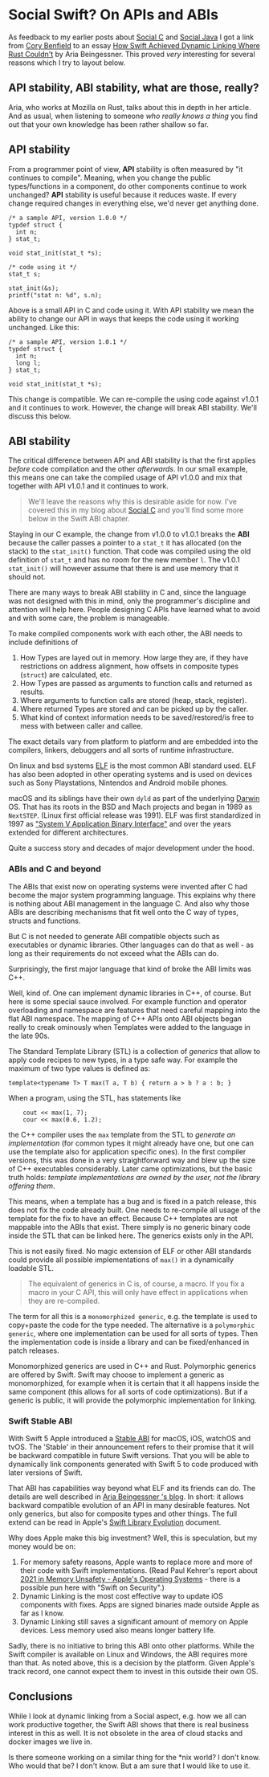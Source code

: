 # Social Swift? On APIs and ABIs

As feedback to
my earlier posts about [Social C](social_c.md) and [Social Java](social_java.md) I got a link from
[Cory Benfield](@lukasaoz) to an essay [How Swift Achieved Dynamic Linking Where Rust Couldn't](https://gankra.github.io/blah/swift-abi/) by Aria Beingessner. This proved *very* interesting for several reasons which I try to layout below.

## API stability, ABI stability, what are those, really?

Aria, who works at Mozilla on Rust, talks about this in depth in her article. And as usual, when
listening to someone *who really knows a thing* you find out that your own knowledge has been rather shallow 
so far. 

## API stability 
From a programmer point of view, **API** stability is often measured by "it continues to compile". Meaning, when you change the public types/functions in a component, do other components continue to work unchanged? **API** stability is useful because it reduces waste. If every change required changes in everything else, we'd never get anything done.

```
/* a sample API, version 1.0.0 */
typdef struct {
  int n;
} stat_t;

void stat_init(stat_t *s);

/* code using it */
stat_t s;

stat_init(&s);
printf("stat n: %d", s.n);
```

Above is a small API in C and code using it. With API stability we mean the ability to change our API in ways that keeps the code using it working unchanged. Like this:

```
/* a sample API, version 1.0.1 */
typdef struct {
  int n;
  long l;
} stat_t;

void stat_init(stat_t *s);
```

This change is compatible. We can re-compile the using code against v1.0.1 and it continues to work. However, the change will break ABI stability. We'll discuss this below.

## ABI stability

The critical difference between API and ABI stability is that the first applies *before* code compilation and the other *afterwards*. In our small example, this means one can take the compiled usage of API v1.0.0 and mix that together with API v1.0.1 and it continues to work.

> We'll leave the reasons why this is desirable aside for now. I've covered this in my blog about [Social C](social_c.md) and you'll find some more below in the Swift ABI chapter.

Staying in our C example, the change from v1.0.0 to v1.0.1 breaks the **ABI** because the caller passes a pointer to a `stat_t` it has allocated (on the stack) to the `stat_init()` function. That code was compiled using the old definition of `stat_t` and has no room for the new member `l`. The v1.0.1 `stat_init()` will however assume that there is and use memory that it should not.

There are many ways to break ABI stability in C and, since the language was not designed with this in mind, only
the programmer's discipline and attention will help here. People designing C APIs have learned what to avoid and 
with some care, the problem is manageable. 

To make compiled components work with each other, the ABI needs to include definitions of 

1. How Types are layed out in memory. How large they are, if they have restrictions on address alignment, how offsets in composite types (`struct`) are calculated, etc.
2. How Types are passed as arguments to function calls and returned as results.
3. Where arguments to function calls are stored (heap, stack, register).
4. Where returned Types are stored and can be picked up by the caller.
5. What kind of context information needs to be saved/restored/is free to mess with between caller and callee.

The exact details vary from platform to platform and are embedded into the compilers, linkers, debuggers and all sorts of runtime infrastructure. 

On linux and bsd systems [ELF](https://en.wikipedia.org/wiki/Executable_and_Linkable_Format) is the most common ABI standard used. ELF has also been adopted in other operating systems and is used on devices such as Sony Playstations, Nintendos and Android mobile phones.

macOS and its siblings have their own `dyld` as part of the underlying [Darwin](https://en.wikipedia.org/wiki/Darwin_(operating_system)) OS. That has its roots in the BSD and Mach projects and began in 1989 as `NextSTEP`. (Linux first official release was 1991). ELF was first standardized in 1997 as ["System V Application Binary Interface"](http://www.sco.com/developers/devspecs/gabi41.pdf) and over the years extended for different architectures.

Quite a success story and decades of major development under the hood.

### ABIs and C and beyond

The ABIs that exist now on operating systems were invented after C had become the major system programming language. This explains why there is nothing about ABI management in the language C. And also why those ABIs are describing mechanisms that fit well onto the C way of types, structs and functions.

But C is not needed to generate ABI compatible objects such as executables or dynamic libraries. Other languages can do that as well - as long as their requirements do not exceed what the ABIs can do.

Surprisingly, the first major language that kind of broke the ABI limits was C++.

Well, kind of. One can implement dynamic libraries in C++, of course. But here is some special sauce involved. For
example function and operator overloading and namespace are features that need careful mapping into the flat ABI namespace. The mapping of C++ APIs onto ABI objects began really to creak ominously when Templates were added to the language in the late 90s.

The Standard Template Library (STL) is a collection of *generics* that allow to apply code recipes to new types, in a type safe way. For example the maximum of two type values is defined as:

```
template<typename T> T max(T a, T b) { return a > b ? a : b; }
```

When a program, using the STL, has statements like

```
    cout << max(1, 7);
    cour << max(0.6, 1.2);
```

the C++ compiler uses the `max` template from the STL to *generate an implementation* (for common types it might already have one, but one can use the template also for application specific ones). In the first compiler versions, this was done in a very straightforward way and blew up the size of C++ executables considerably. Later came optimizations, but the basic truth holds: *template implementations are owned by the user, not the library offering them*.

This means, when a template has a bug and is fixed in a patch release, this does not fix the code already built. One needs to re-compile all usage of the template for the fix to have an effect. Because C++ templates are not mappable into the ABIs that exist. There simply is no generic binary code inside the STL that can be linked here. The generics exists only in the API.

This is not easily fixed. No magic extension of ELF or other ABI standards could provide all possible implementations of `max()` in a dynamically loadable STL.

> The equivalent of generics in C is, of course, a macro. If you fix a macro in your C API, this will only have effect in applications when they are re-compiled. 

The term for all this is a `monomorphized generic`, e.g. the template is used to copy+paste the code for the type needed. The alternative is a `polymorphic generic`, where one implementation can be used for all sorts of types. Then the implementation code is inside a library and can be fixed/enhanced in patch releases.
 
Monomorphized generics are used in C++ and Rust. Polymorphic generics are offered by Swift. Swift may choose to implement a generic as monomorphized, for example when it is certain that it all happens inside the same component (this allows for all sorts of code optimizations). But if a generic is public, it will provide the polymorphic implementation for linking.

### Swift Stable ABI

With Swift 5 Apple introduced a [Stable ABI](https://www.swift.org/blog/abi-stability-and-more/) for macOS, iOS, watchOS and tvOS. The 'Stable' in their announcement refers to their promise that it will be backward compatible in future Swift versions. That you will be able to dynamically link components generated with Swift 5 to code produced with later versions of Swift.

That ABI has capabilities way beyond what ELF and its friends can do. The details are well described in [Aria Beingessner
's blog](https://gankra.github.io/blah/swift-abi/). In short: it allows backward compatible evolution of an API in many desirable features. Not only generics, but also for composite types and other things. The full extend can be read in Apple's [Swift Library Evolution](https://github.com/apple/swift/blob/main/docs/LibraryEvolution.rst) document.

Why does Apple make this big investment? Well, this is speculation, but my money would be on:

1. For memory safety reasons, Apple wants to replace more and more of their code with Swift implementations. (Read Paul Kehrer's report about [2021 in Memory Unsafety - Apple's Operating Systems](https://langui.sh/2021/12/13/apple-memory-safety/) - there is a possible pun here with "Swift on Security".)
2. Dynamic Linking is the most cost effective way to update iOS components with fixes. Apps are signed binaries made outside Apple as far as I know.
3. Dynamic Linking still saves a significant amount of memory on Apple devices. Less memory used also means longer battery life.

Sadly, there is no initiative to bring this ABI onto other platforms. While the Swift compiler is available on Linux and Windows, the ABI requires more than that. As noted above, this is a decision by the platform. Given Apple's track record, one cannot expect them to invest in this outside their own OS.

## Conclusions

While I look at dynamic linking from a Social aspect, e.g. how we all can work productive together, the Swift ABI shows that there is real business interest in this as well. It is not obsolete in the area of cloud stacks and docker images we live in.

Is there someone working on a similar thing for the *nix world? I don't know. Who would that be? I don't know. But a am sure that I would like to use it.
